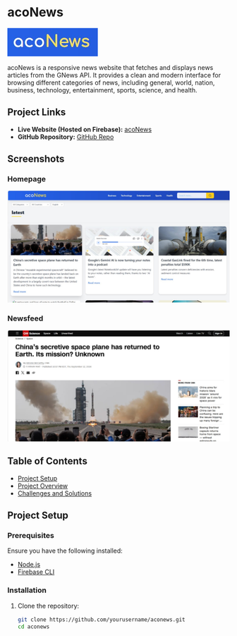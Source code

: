 # acoNews

![acoNews Logo](./aconews-logo.jpg)

acoNews is a responsive news website that fetches and displays news articles from the GNews API. It provides a clean and modern interface for browsing different categories of news, including general, world, nation, business, technology, entertainment, sports, science, and health.

## Project Links
- **Live Website (Hosted on Firebase):** [acoNews](https://aconews-23afc.firebaseapp.com/)
- **GitHub Repository:** [GitHub Repo](https://github.com/Paku0718/acoNews)

## Screenshots

### Homepage
![Homepage Screenshot](./homepage-screenshot.jpg)

### Newsfeed
![Newsfeed Screenshot](./newsfeed-screenshot.jpg)


## Table of Contents
- [Project Setup](#project-setup)
- [Project Overview](#project-overview)
- [Challenges and Solutions](#challenges-and-solutions)

## Project Setup

### Prerequisites
Ensure you have the following installed:
- [Node.js](https://nodejs.org/)
- [Firebase CLI](https://firebase.google.com/docs/cli)

### Installation

1. Clone the repository:
   ```bash
   git clone https://github.com/yourusername/aconews.git
   cd aconews
